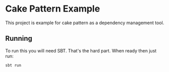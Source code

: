 # Cake Pattern Example

This project is example for cake pattern as a dependency management tool.

## Running

To run this you will need SBT. That's the hard part. When ready then just run:

    sbt run
